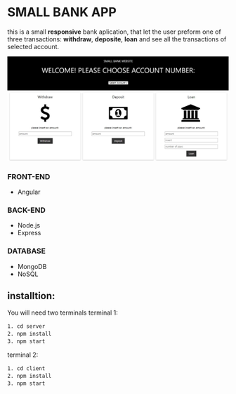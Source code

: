 # SMALL BANK APP

this is a small **responsive** bank aplication, that let the user preform one of three transactions:
__withdraw__, __deposite__, __loan__
and see all the transactions of selected account.


<img src="https://github.com/eilonALT/SmallBank/blob/master/landpage.png">

### FRONT-END
- Angular

### BACK-END
- Node.js
- Express

### DATABASE
- MongoDB
- NoSQL

## installtion:
You will need two terminals
terminal 1:
```sh
1. cd server
2. npm install
3. npm start
```

terminal 2:
```sh
1. cd client
2. npm install
3. npm start
```